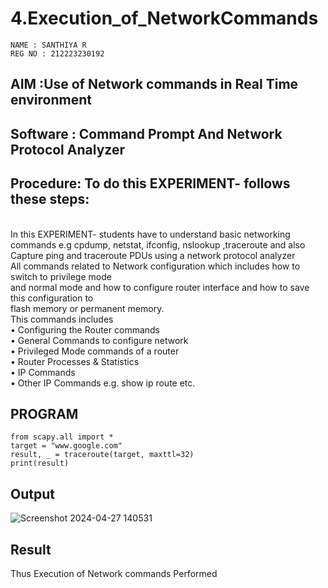 # 4.Execution_of_NetworkCommands
~~~
NAME : SANTHIYA R
REG NO : 212223230192
~~~
## AIM :Use of Network commands in Real Time environment
## Software : Command Prompt And Network Protocol Analyzer
## Procedure: To do this EXPERIMENT- follows these steps:
<BR>
In this EXPERIMENT- students have to understand basic networking commands e.g cpdump, netstat, ifconfig, nslookup ,traceroute and also Capture ping and traceroute PDUs using a network protocol analyzer 
<BR>
All commands related to Network configuration which includes how to switch to privilege mode
<BR>
and normal mode and how to configure router interface and how to save this configuration to
<BR>
flash memory or permanent memory.
<BR>
This commands includes
<BR>
• Configuring the Router commands
<BR>
• General Commands to configure network
<BR>
• Privileged Mode commands of a router 
<BR>
• Router Processes & Statistics
<BR>
• IP Commands
<BR>
• Other IP Commands e.g. show ip route etc.
<BR>

## PROGRAM
~~~
from scapy.all import *
target = "www.google.com"
result, _ = traceroute(target, maxttl=32)
print(result)
~~~
## Output
![Screenshot 2024-04-27 140531](https://github.com/SanthiyaRajarao/4.Execution_of_NetworkCommends/assets/144979216/fc2df2fe-011f-4ec1-be6a-05e43cab54f3)

## Result
Thus Execution of Network commands Performed 
